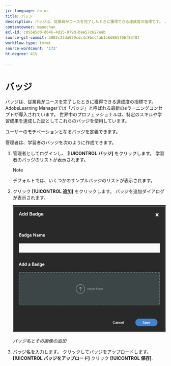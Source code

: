 ```yaml
---
jcr-language: en_us
title: バッジ
description: バッジは、従業員がコースを完了したときに獲得できる達成度の指標です。 AdobeLearning Managerでは「バッジ」と呼ばれる最新のeラーニングコンセプトが導入されています。 世界中のプロフェッショナルは、特定のスキルや学習成果を達成した証としてこれらのバッジを使用しています。
contentowner: manochan
exl-id: c056e5d0-d646-4d15-979d-bae57c627eab
source-git-commit: b882c22da029cdc4c8bcc4ab1b6d861f06f83f0f
workflow-type: tm+mt
source-wordcount: '173'
ht-degree: 41%

---
```


# バッジ

バッジは、従業員がコースを完了したときに獲得できる達成度の指標です。 AdobeLearning Managerでは「バッジ」と呼ばれる最新のeラーニングコンセプトが導入されています。 世界中のプロフェッショナルは、特定のスキルや学習成果を達成した証としてこれらのバッジを使用しています。

ユーザーのモチベーションとなるバッジを定義できます。

管理者は、学習者のバッジを次のように作成できます。

1. 管理者としてログインし、 **[!UICONTROL バッジ]** をクリックします。 学習者のバッジのリストが表示されます。

   >[!NOTE]
   >
   >デフォルトでは、いくつかのサンプルバッジのリストが表示されます。

1. クリック **[!UICONTROL 追加]** をクリックします。 バッジを追加ダイアログが表示されます。

   ![](assets/add-badge1.png)

   *バッジ名とその画像の追加*

1. バッジ名を入力します。 クリックしてバッジをアップロードします。 **[!UICONTROL バッジをアップロード]** クリック **[!UICONTROL 保存]**.
